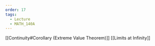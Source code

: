 ```yaml
---
order: 17
tags:
  - Lecture
  - MATH_140A
---
```


[[Continuity#Corollary (Extreme Value Theorem)]]
[[Limits at Infinity]]
